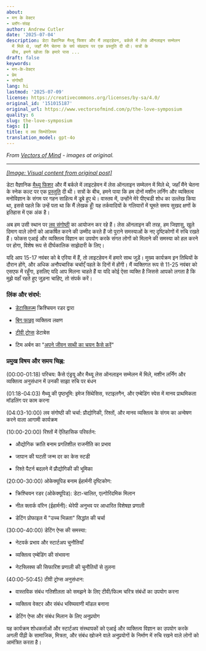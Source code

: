 ```yaml
---
about:
- मन के वेक्टर
- ब्लॉग-संग्रह
author: Andrew Cutler
date: '2025-07-04'
description: डेटा वैज्ञानिक मैथ्यू फिशर और मैं लाइटहेवन, बर्कले में लेस ऑनलाइन सम्मेलन
  में मिले थे, जहाँ मैंने चेतना के सर्प संप्रदाय पर एक प्रस्तुति दी थी। सत्रों के
  बीच, हमने खोजा कि हमारे पास ...
draft: false
keywords:
- मन-के-वेक्टर
- प्रेम
- संगोष्ठी
lang: hi
lastmod: '2025-07-09'
license: https://creativecommons.org/licenses/by-sa/4.0/
original_id: '151015187'
original_url: https://www.vectorsofmind.com/p/the-love-symposium
quality: 6
slug: the-love-symposium
tags: []
title: द लव सिम्पोज़ियम
translation_model: gpt-4o
---
```


*From [Vectors of Mind](https://www.vectorsofmind.com/p/the-love-symposium) - images at original.*

---

[*[Image: Visual content from original post]*](https://substackcdn.com/image/fetch/$s_!0R5N!,f_auto,q_auto:good,fl_progressive:steep/https%3A%2F%2Fsubstack-post-media.s3.amazonaws.com%2Fpublic%2Fimages%2F5abde362-e84c-40e4-aa69-32f03fd4ed60_926x679.jpeg)

डेटा वैज्ञानिक [मैथ्यू फिशर](https://twitter.com/MathYouF) और मैं बर्कले में लाइटहेवन में लेस ऑनलाइन सम्मेलन में मिले थे, जहाँ मैंने चेतना के स्नेक कल्ट पर एक [प्रस्तुति](https://www.vectorsofmind.com/p/snake-cult-lessonline-presentation) दी थी। सत्रों के बीच, हमने पाया कि हम दोनों मशीन लर्निंग और व्यक्तित्व मनोविज्ञान के संगम पर गहन साहित्य में डूबे हुए थे। वास्तव में, उन्होंने मेरे पीएचडी शोध का उल्लेख किया था, इससे पहले कि उन्हें पता था कि मैं लेखक हूँ! यह तर्कवादियों के गलियारों में घूमते समय सुखद क्षणों के इतिहास में एक अंक है।

अब हम उसी स्थान पर [लव संगोष्ठी](https://symposium.love) का आयोजन कर रहे हैं। लेस ऑनलाइन की तरह, हम जिज्ञासु, खुले दिमाग वाले लोगों को आकर्षित करने की उम्मीद करते हैं जो पुराने समस्याओं के नए दृष्टिकोणों में रुचि रखते हैं। फोकस एआई और व्यक्तित्व विज्ञान का उपयोग करके संगत लोगों को मिलाने की समस्या को हल करने पर होगा, विशेष रूप से दीर्घकालिक साझेदारी के लिए।

यदि आप 15-17 नवंबर को बे एरिया में हैं, तो लाइटहेवन में हमारे साथ जुड़ें। मुख्य कार्यक्रम इन तिथियों के दौरान होंगे, और अधिक अनौपचारिक चर्चाएँ पहले के दिनों में होंगी। मैं व्यक्तिगत रूप से 11-25 नवंबर को एसएफ में रहूँगा, इसलिए यदि आप मिलना चाहते हैं या यदि कोई ऐसा व्यक्ति है जिससे आपको लगता है कि मुझे वहाँ रहते हुए जुड़ना चाहिए, तो संपर्क करें।

### लिंक और संदर्भ:


 * [डेटाक्लिज्म](https://en.wikipedia.org/wiki/Dataclysm) क्रिश्चियन रडर द्वारा

 * [बिग फाइव](https://en.wikipedia.org/wiki/Big_Five_personality_traits) व्यक्तित्व लक्षण

 * [टीवी ट्रोप्स](https://tvtropes.org) डेटाबेस

 * टिम अर्बन का "[अपने जीवन साथी का चयन कैसे करें](https://waitbutwhy.com/2014/02/pick-life-partner.html)"




### प्रमुख विषय और समय चिह्न: 


(00:00-01:18) परिचय: कैसे एंड्रयू और मैथ्यू लेस ऑनलाइन सम्मेलन में मिले, मशीन लर्निंग और व्यक्तित्व अनुसंधान में उनकी साझा रुचि पर बंधन

(01:18-04:03) मैथ्यू की पृष्ठभूमि: इमेज सिंथेसिस, स्टाइलगैन, और एम्बेडिंग स्पेस में मानव प्राथमिकता मॉडलिंग पर काम करना

(04:03-10:00) लव संगोष्ठी की चर्चा: प्रौद्योगिकी, रिश्तों, और मानव व्यक्तित्व के संगम का अन्वेषण करने वाला आगामी कार्यक्रम

(10:00-20:00) रिश्तों में ऐतिहासिक परिवर्तन:

 * औद्योगिक क्रांति बनाम प्रगतिशील राजनीति का प्रभाव

 * जापान की घटती जन्म दर का केस स्टडी

 * रिश्ते पैटर्न बदलने में प्रौद्योगिकी की भूमिका




(20:00-30:00) ओकेक्यूपिड बनाम ईहार्मनी दृष्टिकोण:

 * क्रिश्चियन रडर (ओकेक्यूपिड): डेटा-चालित, एल्गोरिदमिक मिलान

 * नील क्लार्क वॉरेन (ईहार्मनी): थेरेपी अनुभव पर आधारित विशेषज्ञ प्रणाली

 * डेटिंग प्रोफाइल में "उच्च भिन्नता" सिद्धांत की चर्चा




(30:00-40:00) डेटिंग ऐप्स की समस्या:

 * नेटवर्क प्रभाव और स्टार्टअप चुनौतियाँ

 * व्यक्तित्व एम्बेडिंग की संभावना

 * नेटफ्लिक्स की सिफारिश प्रणाली की चुनौतियों से तुलना




(40:00-50:45) टीवी ट्रोप्स अनुसंधान:

 * वास्तविक संबंध गतिशीलता को समझने के लिए टीवी/फिल्म चरित्र संबंधों का उपयोग करना

 * व्यक्तित्व वेक्टर और संबंध भविष्यवाणी मॉडल बनाना

 * डेटिंग ऐप्स और संबंध मिलान के लिए अनुप्रयोग




यह कार्यक्रम शोधकर्ताओं और स्टार्टअप संस्थापकों को एआई और व्यक्तित्व विज्ञान का उपयोग करके अगली पीढ़ी के सामाजिक, मित्रता, और संबंध खोजने वाले अनुप्रयोगों के निर्माण में रुचि रखने वाले लोगों को आमंत्रित करता है।